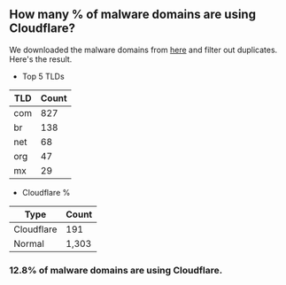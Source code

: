 ## How many % of malware domains are using Cloudflare?


We downloaded the malware domains from [here](https://urlhaus.abuse.ch) and filter out duplicates.
Here's the result.


[//]: # (start replacement)


- Top 5 TLDs

| TLD | Count |
| --- | --- |
| com | 827 |
| br | 138 |
| net | 68 |
| org | 47 |
| mx | 29 |


- Cloudflare %

| Type | Count |
| --- | --- |
| Cloudflare | 191 |
| Normal | 1,303 |


### 12.8% of malware domains are using Cloudflare.
